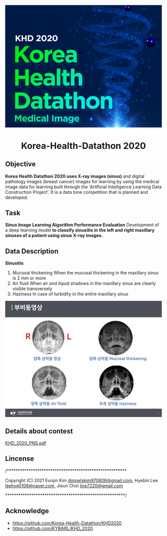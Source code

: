 
<div align="center">
  <img src="./img/img1.jpg" width=530>
</div>

<h1 align="center">
    <p> Korea-Health-Datathon 2020</p>
</h1>

## Objective 
**Korea Health Datathon 2020 uses X-ray images (sinus)** and digital pathology images (breast cancer) images for learning by using the medical image data for learning built through the 'Artificial Intelligence Learning Data Construction Project'. It is a data tone competition that is planned and developed.

## Task 
**Sinus Image Learning Algorithm Performance Evaluation**
Development of a deep learning model **to classify sinusitis in the left and right maxillary sinuses of a patient using sinus X-ray images.**

## Data Description
**Sinusitis**
1) Mucosal thickening 
When the mucosal thickening in the maxillary sinus is 2 mm or more
2) Air fluid
When air and liquid shadows in the maxillary sinus are clearly visible transversely
3) Haziness
In case of turbidity in the entire maxillary sinus
<div align="center">
  <img src="./img/img2.jpg" width=530>
</div>


## Details about contest
<a href="./img/KHD_2020_PNS.pdf"> KHD_2020_PNS.pdf </a>

## Lincense
/*******************************************************

Copyright (C) 2021 Eunjin Kim dmswlskim970606@gmail.com, Hyebin Lee  leehye0106@naver.com, Jieun Choi line7220@gmail.com

*******************************************************/

## Acknowledge
- https://github.com/Korea-Health-Datathon/KHD2020
- https://github.com/KYBiMIL/KHD_2020
